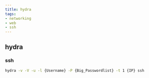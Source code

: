 ```yaml
---
title: hydra
tags:
- networking
- web
- ssh
---
```

## hydra

### ssh
```sh
hydra -v -V -u -l {Username} -P {Big_Passwordlist} -t 1 {IP} ssh
```
